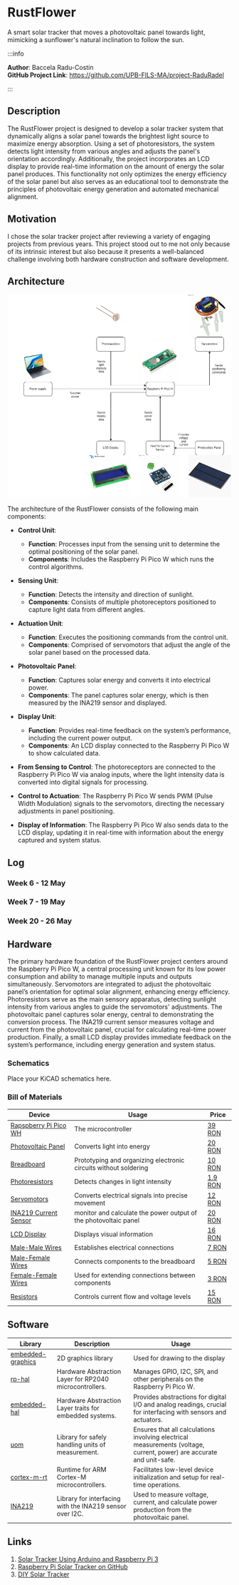 # RustFlower

A smart solar tracker that moves a photovoltaic panel towards light, mimicking a sunflower's natural inclination to follow the sun.

:::info 

**Author**: Baccela Radu-Costin \
**GitHub Project Link**: https://github.com/UPB-FILS-MA/project-RaduRadel

:::

## Description

The RustFlower project is designed to develop a solar tracker system that dynamically aligns a solar panel towards the brightest light source to maximize energy absorption. Using a set of photoresistors, the system detects light intensity from various angles and adjusts the panel's orientation accordingly. Additionally, the project incorporates an LCD display to provide real-time information on the amount of energy the solar panel produces. This functionality not only optimizes the energy efficiency of the solar panel but also serves as an educational tool to demonstrate the principles of photovoltaic energy generation and automated mechanical alignment.

## Motivation

I chose the solar tracker project after reviewing a variety of engaging projects from previous years. This project stood out to me not only because of its intrinsic interest but also because it presents a well-balanced challenge involving both hardware construction and software development.

## Architecture 

![Solar Tracker System Diagram](diagram.png)


The architecture of the RustFlower consists of the following main components:

- **Control Unit**:
  - **Function**: Processes input from the sensing unit to determine the optimal positioning of the solar panel.
  - **Components**: Includes the Raspberry Pi Pico W which runs the control algorithms.

- **Sensing Unit**:
  - **Function**: Detects the intensity and direction of sunlight.
  - **Components**: Consists of multiple photoreceptors positioned to capture light data from different angles.

- **Actuation Unit**:
  - **Function**: Executes the positioning commands from the control unit.
  - **Components**: Comprised of servomotors that adjust the angle of the solar panel based on the processed data.

- **Photovoltaic Panel**:
  - **Function**: Captures solar energy and converts it into electrical power.
  - **Components**: The panel captures solar energy, which is then measured by the INA219 sensor and displayed.

- **Display Unit**:
  - **Function**: Provides real-time feedback on the system’s performance, including the current power output.
  - **Components**: An LCD display connected to the Raspberry Pi Pico W to show calculated data.

- **From Sensing to Control**: The photoreceptors are connected to the Raspberry Pi Pico W via analog inputs, where the light intensity data is converted into digital signals for processing.
- **Control to Actuation**: The Raspberry Pi Pico W sends PWM (Pulse Width Modulation) signals to the servomotors, directing the necessary adjustments in panel positioning.
- **Display of Information**: The Raspberry Pi Pico W also sends data to the LCD display, updating it in real-time with information about the energy captured and system status.

## Log

### Week 6 - 12 May

### Week 7 - 19 May

### Week 20 - 26 May

## Hardware

The primary hardware foundation of the RustFlower project centers around the Raspberry Pi Pico W, a central processing unit known for its low power consumption and ability to manage multiple inputs and outputs simultaneously. Servomotors are integrated to adjust the photovoltaic panel’s orientation for optimal solar alignment, enhancing energy efficiency. Photoresistors serve as the main sensory apparatus, detecting sunlight intensity from various angles to guide the servomotors' adjustments. The photovoltaic panel captures solar energy, central to demonstrating the conversion process. The INA219 current sensor measures voltage and current from the photovoltaic panel, crucial for calculating real-time power production. Finally, a small LCD display provides immediate feedback on the system’s performance, including energy generation and system status.

### Schematics

Place your KiCAD schematics here.

### Bill of Materials

| Device | Usage | Price |
|--------|--------|-------|
| [Rapspberry Pi Pico WH](https://www.raspberrypi.com/documentation/microcontrollers/raspberry-pi-pico.html) | The microcontroller | [39 RON](https://www.optimusdigital.ro/ro/placi-raspberry-pi/12395-raspberry-pi-pico-wh.html?search_query=Raspberry+Pi+Pico+WH&results=24) |
| [Photovoltaic Panel](https://www.emag.ro/mini-panou-solar-6v-160ma-0-96w-ai1116/pd/DX1LWFMBM/) | Converts light into energy | [20 RON](https://www.emag.ro/mini-panou-solar-6v-160ma-0-96w-ai1116/pd/DX1LWFMBM/) |
| [Breadboard](https://www.optimusdigital.ro/ro/prototipare-breadboard-uri/8-breadboard-830-points.html?search_query=Breadboard+HQ&results=145) | Prototyping and organizing electronic circuits without soldering | [10 RON](https://www.optimusdigital.ro/ro/prototipare-breadboard-uri/8-breadboard-830-points.html?search_query=Breadboard+HQ&results=145) |
| [Photoresistors](https://www.optimusdigital.ro/ro/componente-electronice-altele/28-fotorezistor10-pcs-set.html?search_query=fotorezistor&results=23) | Detects changes in light intensity | [1.9 RON](https://www.optimusdigital.ro/ro/componente-electronice-altele/28-fotorezistor10-pcs-set.html?search_query=fotorezistor&results=23) |
| [Servomotors](https://www.optimusdigital.ro/ro/motoare-servomotoare/2261-micro-servo-motor-sg90-180.html?search_query=servomotor&results=119) | Converts electrical signals into precise movement | [12 RON](https://www.optimusdigital.ro/ro/motoare-servomotoare/2261-micro-servo-motor-sg90-180.html?search_query=servomotor&results=119) |
| [INA219 Current Sensor](https://www.optimusdigital.ro/ro/senzori/1326-senzor-de-curent-ina219-cu-interfaa-i2c.html?search_query=senzor+curent&results=352) | monitor and calculate the power output of the photovoltaic panel | [20 RON](https://www.optimusdigital.ro/ro/senzori/1326-senzor-de-curent-ina219-cu-interfaa-i2c.html?search_query=senzor+curent&results=352) |
| [LCD Display](https://www.optimusdigital.ro/ro/optoelectronice-lcd-uri/2894-lcd-cu-interfata-i2c-si-backlight-albastru.html?search_query=LCD+1602+cu+Interfata+I2C+si+Backlight+Albastru&results=2) | Displays visual information | [16 RON](https://www.optimusdigital.ro/ro/optoelectronice-lcd-uri/2894-lcd-cu-interfata-i2c-si-backlight-albastru.html?search_query=LCD+1602+cu+Interfata+I2C+si+Backlight+Albastru&results=2) |
| [Male-Male Wires](https://www.optimusdigital.ro/ro/fire-fire-mufate/884-set-fire-tata-tata-40p-10-cm.html?search_query=Fire+Colorate+Tata-Tata+%2840p%2C+10+cm%29&results=10) | Establishes electrical connections | [7 RON](https://www.optimusdigital.ro/ro/fire-fire-mufate/884-set-fire-tata-tata-40p-10-cm.html?search_query=Fire+Colorate+Tata-Tata+%2840p%2C+10+cm%29&results=10) |
| [Male-Female Wires](https://www.optimusdigital.ro/ro/fire-fire-mufate/653-fire-colorate-mama-tata-40p-10-cm.html?search_query=Fire+Colorate+Mama-Tata+%2840p%29+10+cm&results=5) | Connects components to the breadboard | [5 RON](https://www.optimusdigital.ro/ro/fire-fire-mufate/653-fire-colorate-mama-tata-40p-10-cm.html?search_query=Fire+Colorate+Mama-Tata+%2840p%29+10+cm&results=5) |
| [Female-Female Wires](https://www.optimusdigital.ro/ro/fire-fire-mufate/880-fire-colorate-mama-mama-10p-10-cm.html?search_query=Fire+Colorate+Mama-Mama+%2810p%29+10+cm&results=11) | Used for extending connections between components | [3 RON](https://www.optimusdigital.ro/ro/fire-fire-mufate/880-fire-colorate-mama-mama-10p-10-cm.html?search_query=Fire+Colorate+Mama-Mama+%2810p%29+10+cm&results=11) |
| [Resistors](https://www.optimusdigital.ro/ro/componente-electronice-rezistoare/33-rezistoare-set.html?search_query=Set+de+Rezistoare+0.25W+20+de+valori+cate+20+buc.+fiecare&results=1) | Controls current flow and voltage levels | [15 RON](https://www.optimusdigital.ro/ro/componente-electronice-rezistoare/33-rezistoare-set.html?search_query=Set+de+Rezistoare+0.25W+20+de+valori+cate+20+buc.+fiecare&results=1) |

## Software

| Library | Description | Usage |
|---------|-------------|-------|
| [embedded-graphics](https://github.com/embedded-graphics/embedded-graphics) | 2D graphics library | Used for drawing to the display |
| [rp-hal](https://github.com/rp-rs/rp-hal) | Hardware Abstraction Layer for RP2040 microcontrollers. | Manages GPIO, I2C, SPI, and other peripherals on the Raspberry Pi Pico W. |
| [embedded-hal](https://github.com/rust-embedded/embedded-hal) | Hardware Abstraction Layer traits for embedded systems. | Provides abstractions for digital I/O and analog readings, crucial for interfacing with sensors and actuators. |
| [uom](https://github.com/iliekturtles/uom) | Library for safely handling units of measurement. | Ensures that all calculations involving electrical measurements (voltage, current, power) are accurate and unit-safe. |
| [cortex-m-rt](https://github.com/rust-embedded/cortex-m-rt) | Runtime for ARM Cortex-M microcontrollers. | Facilitates low-level device initialization and setup for real-time operations. |
| [INA219](https://crates.io/crates/ina219) | Library for interfacing with the INA219 sensor over I2C. | Used to measure voltage, current, and calculate power production from the photovoltaic panel. |


## Links

1. [Solar Tracker Using Arduino and Raspberry Pi 3](https://www.instructables.com/Solar-Tracker-Using-Arduino-and-Raspberry-Pi-3/)
2. [Raspberry Pi Solar Tracker on GitHub](https://github.com/polyideas/Raspberry-Pi-Solar-Tracker)
3. [DIY Solar Tracker](https://www.youtube.com/watch?v=_6QIutZfsFs&t=169s)
